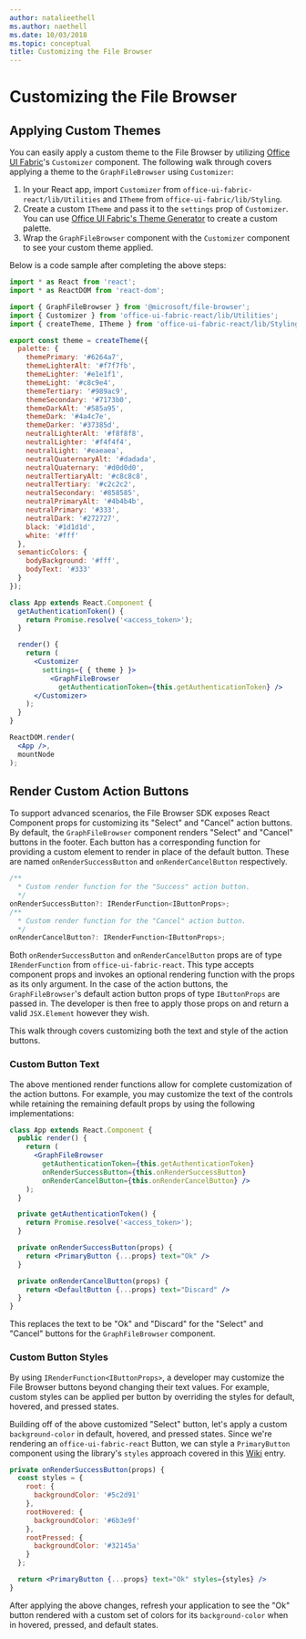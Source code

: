 ```yaml
---
author: natalieethell
ms.author: naethell
ms.date: 10/03/2018
ms.topic: conceptual
title: Customizing the File Browser
---
```


# Customizing the File Browser

## Applying Custom Themes

You can easily apply a custom theme to the File Browser by utilizing [Office UI Fabric](https://developer.microsoft.com/en-us/fabric)'s `Customizer` component.
The following walk through covers applying a theme to the `GraphFileBrowser` using `Customizer`:

1. In your React app, import `Customizer` from `office-ui-fabric-react/lib/Utilities` and `ITheme` from `office-ui-fabric/lib/Styling`.
1. Create a custom `ITheme` and pass it to the `settings` prop of `Customizer`. You can use [Office UI Fabric's Theme Generator](https://developer.microsoft.com/en-us/fabric#/styles/themegenerator) to create a custom palette.
1. Wrap the `GraphFileBrowser` component with the `Customizer` component to see your custom theme applied.

Below is a code sample after completing the above steps:

```jsx
import * as React from 'react';
import * as ReactDOM from 'react-dom';

import { GraphFileBrowser } from '@microsoft/file-browser';
import { Customizer } from 'office-ui-fabric-react/lib/Utilities';
import { createTheme, ITheme } from 'office-ui-fabric-react/lib/Styling';

export const theme = createTheme({
  palette: {
    themePrimary: '#6264a7',
    themeLighterAlt: '#f7f7fb',
    themeLighter: '#e1e1f1',
    themeLight: '#c8c9e4',
    themeTertiary: '#989ac9',
    themeSecondary: '#7173b0',
    themeDarkAlt: '#585a95',
    themeDark: '#4a4c7e',
    themeDarker: '#37385d',
    neutralLighterAlt: '#f8f8f8',
    neutralLighter: '#f4f4f4',
    neutralLight: '#eaeaea',
    neutralQuaternaryAlt: '#dadada',
    neutralQuaternary: '#d0d0d0',
    neutralTertiaryAlt: '#c8c8c8',
    neutralTertiary: '#c2c2c2',
    neutralSecondary: '#858585',
    neutralPrimaryAlt: '#4b4b4b',
    neutralPrimary: '#333',
    neutralDark: '#272727',
    black: '#1d1d1d',
    white: '#fff'
  },
  semanticColors: {
    bodyBackground: '#fff',
    bodyText: '#333'
  }
});

class App extends React.Component {
  getAuthenticationToken() {
    return Promise.resolve('<access_token>');
  }

  render() {
    return (
      <Customizer
        settings={ { theme } }>
          <GraphFileBrowser
            getAuthenticationToken={this.getAuthenticationToken} />
      </Customizer>
    );
  }
}

ReactDOM.render(
  <App />,
  mountNode
);
```

## Render Custom Action Buttons

To support advanced scenarios, the File Browser SDK exposes React Component props for customizing its "Select" and "Cancel" action buttons.
By default, the `GraphFileBrowser` component renders "Select" and "Cancel" buttons in the footer.
Each button has a corresponding function for providing a custom element to render in place of the default button.
These are named `onRenderSuccessButton` and `onRenderCancelButton` respectively.

```ts
/**
  * Custom render function for the "Success" action button.
  */
onRenderSuccessButton?: IRenderFunction<IButtonProps>;
/**
  * Custom render function for the "Cancel" action button.
  */
onRenderCancelButton?: IRenderFunction<IButtonProps>;
```

Both `onRenderSuccessButton` and `onRenderCancelButton` props are of type `IRenderFunction` from `office-ui-fabric-react`.
This type accepts component props and invokes an optional rendering function with the props as its only argument.
In the case of the action buttons, the `GraphFileBrowser`'s default action button props of type `IButtonProps` are passed in.
The developer is then free to apply those props on and return a valid `JSX.Element` however they wish.

This walk through covers customizing both the text and style of the action buttons.

### Custom Button Text

The above mentioned render functions allow for complete customization of the action buttons.
For example, you may customize the text of the controls while retaining the remaining default props by using the following implementations:

```jsx
class App extends React.Component {
  public render() {
    return (
      <GraphFileBrowser
        getAuthenticationToken={this.getAuthenticationToken}
        onRenderSuccessButton={this.onRenderSuccessButton}
        onRenderCancelButton={this.onRenderCancelButton} />
    );
  }

  private getAuthenticationToken() {
    return Promise.resolve('<access_token>');
  }

  private onRenderSuccessButton(props) {
    return <PrimaryButton {...props} text="Ok" />
  }

  private onRenderCancelButton(props) {
    return <DefaultButton {...props} text="Discard" />
  }
}
```

This replaces the text to be "Ok" and "Discard" for the "Select" and "Cancel" buttons for the `GraphFileBrowser` component.

### Custom Button Styles

By using `IRenderFunction<IButtonProps>`, a developer may customize the File Browser buttons beyond changing their text values.
For example, custom styles can be applied per button by overriding the styles for default, hovered, and pressed states.

Building off of the above customized "Select" button, let's apply a custom `background-color` in default, hovered, and pressed states.
Since we're rendering an `office-ui-fabric-react` Button, we can style a `PrimaryButton` component using the library's `styles` approach covered in this [Wiki](https://github.com/OfficeDev/office-ui-fabric-react/wiki/Component-Styling#using-a-styleable-component) entry.

```jsx
private onRenderSuccessButton(props) {
  const styles = {
    root: {
      backgroundColor: '#5c2d91'
    },
    rootHovered: {
      backgroundColor: '#6b3e9f'
    },
    rootPressed: {
      backgroundColor: '#32145a'
    }
  };

  return <PrimaryButton {...props} text="Ok" styles={styles} />
}
```

After applying the above changes, refresh your application to see the "Ok" button rendered with a custom set of colors for its `background-color` when in hovered, pressed, and default states.

<!-- {
  "type": "#page.annotation",
  "description": "Customize the Microsoft File Browser SDK's theme and action buttons.",
  "keywords": "js,javascript,onedrive,graph,file,browser,picker,saver,open,save,cloud,theming,customizer,theme,customizing",
  "section": "sdks",
  "headerAdditions": [],
  "footerAdditions": []
} -->
